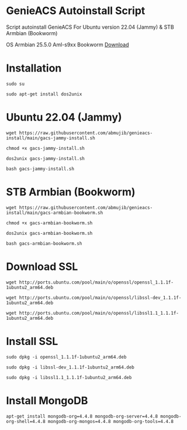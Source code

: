 # GenieACS Autoinstall Script
Script autoinstall GenieACS For Ubuntu version 22.04 (Jammy) & STB Armbian (Bookworm)

OS Armbian 25.5.0 Aml-s9xx Bookworm [Download](https://www.mediafire.com/file/nvcyhas55f4y2i2/Armbian_community_25.5.0-trunk.256_Aml-s9xx-box_bookworm_current_6.12.19.img.xz/file)

# Installation
```
sudo su
```
```
sudo apt-get install dos2unix
```

# Ubuntu 22.04 (Jammy)
```
wget https://raw.githubusercontent.com/abmujib/genieacs-install/main/gacs-jammy-install.sh
```
```
chmod +x gacs-jammy-install.sh
```
```
dos2unix gacs-jammy-install.sh
```
```
bash gacs-jammy-install.sh
```

# STB Armbian (Bookworm)
```
wget https://raw.githubusercontent.com/abmujib/genieacs-install/main/gacs-armbian-bookworm.sh
```
```
chmod +x gacs-armbian-bookworm.sh
```
```
dos2unix gacs-armbian-bookworm.sh
```
```
bash gacs-armbian-bookworm.sh
```

# Download SSL
```
wget http://ports.ubuntu.com/pool/main/o/openssl/openssl_1.1.1f-1ubuntu2_arm64.deb
```
```
wget http://ports.ubuntu.com/pool/main/o/openssl/libssl-dev_1.1.1f-1ubuntu2_arm64.deb
```
```
wget http://ports.ubuntu.com/pool/main/o/openssl/libssl1.1_1.1.1f-1ubuntu2_arm64.deb
```

# Install SSL
```
sudo dpkg -i openssl_1.1.1f-1ubuntu2_arm64.deb
```
```
sudo dpkg -i libssl-dev_1.1.1f-1ubuntu2_arm64.deb
```
```
sudo dpkg -i libssl1.1_1.1.1f-1ubuntu2_arm64.deb
```

# Install MongoDB
```
apt-get install mongodb-org=4.4.8 mongodb-org-server=4.4.8 mongodb-org-shell=4.4.8 mongodb-org-mongos=4.4.8 mongodb-org-tools=4.4.8
```
